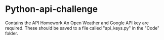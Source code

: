 # Python-api-challenge
 Contains the API Homework
An Open Weather and Google API key are required. These should be saved to a file called "api_keys.py" in the "Code" folder.
